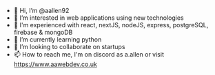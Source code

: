 - 👋 Hi, I’m @aallen92
- 👀 I’m interested in web applications using new technologies
- 💪 I'm experienced with react, nextJS, nodeJS, express, postgreSQL, firebase & mongoDB
- 🌱 I’m currently learning python
- 💞️ I’m looking to collaborate on startups
- 📫 How to reach me, I'm on discord as a.allen or visit https://www.aawebdev.co.uk

<!---
aallen92/aallen92 is a ✨ special ✨ repository because its `README.md` (this file) appears on your GitHub profile.
You can click the Preview link to take a look at your changes.
--->
